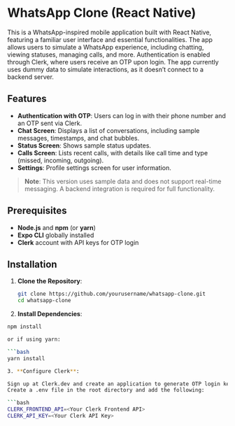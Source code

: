 # WhatsApp Clone (React Native)

This is a WhatsApp-inspired mobile application built with React Native, featuring a familiar user interface and essential functionalities. The app allows users to simulate a WhatsApp experience, including chatting, viewing statuses, managing calls, and more. Authentication is enabled through Clerk, where users receive an OTP upon login. The app currently uses dummy data to simulate interactions, as it doesn’t connect to a backend server.

## Features

- **Authentication with OTP**: Users can log in with their phone number and an OTP sent via Clerk.
- **Chat Screen**: Displays a list of conversations, including sample messages, timestamps, and chat bubbles.
- **Status Screen**: Shows sample status updates.
- **Calls Screen**: Lists recent calls, with details like call time and type (missed, incoming, outgoing).
- **Settings**: Profile settings screen for user information.

> **Note**: This version uses sample data and does not support real-time messaging. A backend integration is required for full functionality.

## Prerequisites

- **Node.js** and **npm** (or **yarn**)
- **Expo CLI** globally installed
- **Clerk** account with API keys for OTP login

## Installation

1. **Clone the Repository**:
   ```bash
   git clone https://github.com/yourusername/whatsapp-clone.git
   cd whatsapp-clone
2. **Install Dependencies**:

```bash
npm install

or if using yarn:

```bash
yarn install

3. **Configure Clerk**:

Sign up at Clerk.dev and create an application to generate OTP login keys.
Create a .env file in the root directory and add the following:

```bash
CLERK_FRONTEND_API=<Your Clerk Frontend API>
CLERK_API_KEY=<Your Clerk API Key>
